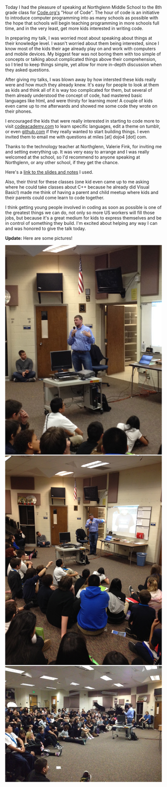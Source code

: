 Today I had the pleasure of speaking at Northglenn Middle School to the 8th grade class for [Code.org's](http://code.org/) "Hour of Code". The hour of code is an initiative to introduce computer programming into as many schools as possible with the hope that schools will begin teaching programming in more schools full time, and in the very least, get more kids interested in writing code.

In preparing my talk, I was worried most about speaking about things at their knowledge level. I wasn't worried about them being interested, since I know most of the kids their age already play on and work with computers and mobile devices. My biggest fear was not boring them with too simple of concepts or talking about complicated things above their comprehension, so I tried to keep things simple, yet allow for more in-depth discussion when they asked questions.

After giving my talks, I was blown away by how intersted these kids really were and how much they already knew. It's easy for people to look at them as kids and think all of it is way too complicated for them, but several of them already understood the concept of code, had mastered basic languages like html, and were thirsty for learning more! A couple of kids even came up to me afterwards and showed me some code they wrote on their phones.

I encouraged the kids that were really interested in starting to code more to visit [codeacademy.com](http://codeacademy.com) to learn specific languages, edit a theme on tumblr, or even [github.com](github.com) if they really wanted to start building things. I even invited them to email me with questions at miles [at] dojo4 [dot] com.

Thanks to the technology teacher at Northglenn, Valerie Fink, for inviting me and setting everything up. It was very easy to arrange and I was really welcomed at the school, so I'd recommend to anyone speaking at Northglenn, or any other school, if they get the chance.

Here's a [link to the slides and notes](https://docs.google.com/a/dojo4.com/presentation/d/1uRtLnnUCaJtaXPrNlCOTLNTDi3sMzL-xQf4Kp_X4Jk8/htmlpresent) I used.

Also, their thirst for these classes (one kid even came up to me asking where he could take classes about C++ because he already did Visual Basic!) made me think of having a parent and child meetup where kids and their parents could come learn to code together. 

I think getting young people involved in coding as soon as possible is one of the greatest things we can do, not only so more US workers will fill those jobs, but because it's a great medium for kids to express themselves and be in control of something they build. I'm excited about helping any way I can and was honored to give the talk today.

**Update:** Here are some pictures!

![img](assets/img-0883.jpg)
![img](assets/img-0889.jpg)
![img](assets/img-0907.JPG)
